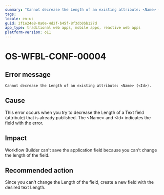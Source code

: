 ```yaml
---
summary: "Cannot decrease the Length of an existing attribute: <Name> (<Id>)."
tags:
locale: en-us
guid: 2f1e24e8-0a0e-4d2f-b45f-8f3db0bb127d
app_type: traditional web apps, mobile apps, reactive web apps
platform-version: o11
---
```


# OS-WFBL-CONF-00004

## Error message

`Cannot decrease the Length of an existing attribute: <Name> (<Id>).`

## Cause

This error occurs when you try to decrease the Length of a Text field (attribute) that is already published.
The &lt;Name&gt; and &lt;Id&gt; indicates the field with the error.

## Impact

Workflow Builder can't save the application field because you can't change the length of the field. 

## Recommended action

Since you can't change the Length of the field, create a new field with the desired text Length.
